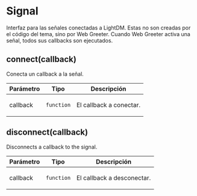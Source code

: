 # Signal
Interfaz para las señales conectadas a LightDM. Estas no son creadas por el
código del tema, sino por Web Greeter. Cuando Web Greeter activa una señal,
todos sus callbacks son ejecutados.

## connect(callback)
Conecta un callback a la señal.

<table>
  <thead>
    <tr>
      <th>Parámetro</th><th>Tipo</th><th>Descripción</th>
    </tr>
  </thead>
  <tbody>
<tr>
    <td>callback</td><td><code>function</code></td><td><p>El callback a conectar.</p>
</td>
    </tr>  </tbody>
</table>

## disconnect(callback)
Disconnects a callback to the signal.

<table>
  <thead>
    <tr>
      <th>Parámetro</th><th>Tipo</th><th>Descripción</th>
    </tr>
  </thead>
  <tbody>
<tr>
    <td>callback</td><td><code>function</code></td><td><p>El callback a desconectar.</p>
</td>
    </tr>  </tbody>
</table>

